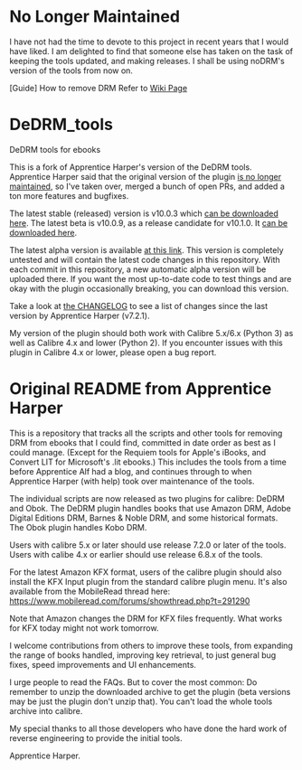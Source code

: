 # No Longer Maintained
I have not had the time to devote to this project in recent years that I would have liked. I am delighted to find that someone else has taken on the task of keeping the tools updated, and making releases. I shall be using noDRM's version of the tools from now on.

[Guide] How to remove DRM
Refer to [Wiki Page](https://github.com/apprenticeharper/DeDRM_tools/wiki/Exactly-how-to-remove-DRM)

# DeDRM_tools
DeDRM tools for ebooks

This is a fork of Apprentice Harper's version of the DeDRM tools. Apprentice Harper said that the original version of the plugin [is no longer maintained](https://github.com/apprenticeharper/DeDRM_tools#no-longer-maintained), so I've taken over, merged a bunch of open PRs, and added a ton more features and bugfixes. 

The latest stable (released) version is v10.0.3 which [can be downloaded here](https://github.com/noDRM/DeDRM_tools/releases/tag/v10.0.3). The latest beta is v10.0.9, as a release candidate for v10.1.0. It [can be downloaded here](https://github.com/noDRM/DeDRM_tools/releases/tag/v10.0.9). 

The latest alpha version is available [at this link](https://github.com/noDRM/DeDRM_tools_autorelease/releases). This version is completely untested and will contain the latest code changes in this repository. With each commit in this repository, a new automatic alpha version will be uploaded there. If you want the most up-to-date code to test things and are okay with the plugin occasionally breaking, you can download this version.

Take a look at [the CHANGELOG](https://github.com/noDRM/DeDRM_tools/blob/master/CHANGELOG.md) to see a list of changes since the last version by Apprentice Harper (v7.2.1). 

My version of the plugin should both work with Calibre 5.x/6.x (Python 3) as well as Calibre 4.x and lower (Python 2). If you encounter issues with this plugin in Calibre 4.x or lower, please open a bug report. 

# Original README from Apprentice Harper

This is a repository that tracks all the scripts and other tools for removing DRM from ebooks that I could find, committed in date order as best as I could manage. (Except for the Requiem tools for Apple's iBooks, and Convert LIT for Microsoft's .lit ebooks.) This includes the tools from a time before Apprentice Alf had a blog, and continues through to when Apprentice Harper (with help) took over maintenance of the tools.

The individual scripts are now released as two plugins for calibre: DeDRM and Obok. 
The DeDRM plugin handles books that use Amazon DRM, Adobe Digital Editions DRM, Barnes & Noble DRM, and some historical formats.
The Obok plugin handles Kobo DRM.

Users with calibre 5.x or later should use release 7.2.0 or later of the tools.
Users with calibe 4.x or earlier should use release 6.8.x of the tools.

For the latest Amazon KFX format, users of the calibre plugin should also install the KFX Input plugin from the standard calibre plugin menu. It's also available from the MobileRead thread here: https://www.mobileread.com/forums/showthread.php?t=291290

Note that Amazon changes the DRM for KFX files frequently. What works for KFX today might not work tomorrow.

I welcome contributions from others to improve these tools, from expanding the range of books handled, improving key retrieval,  to just general bug fixes, speed improvements and UI enhancements.

I urge people to read the FAQs. But to cover the most common: Do remember to unzip the downloaded archive to get the plugin (beta versions may be just the plugin  don't unzip that). You can't load the whole tools archive into calibre.

My special thanks to all those developers who have done the hard work of reverse engineering to provide the initial tools.

Apprentice Harper.
